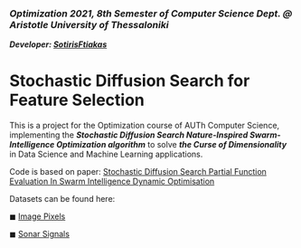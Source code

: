 ### *Optimization 2021, 8th Semester of Computer Science Dept. @ Aristotle University of Thessaloniki*
***Developer: [SotirisFtiakas](https://github.com/SotirisFtiakas)***

# Stochastic Diffusion Search for Feature Selection

This is a project for the Optimization course of AUTh Computer Science, implementing the ***Stochastic Diffusion Search Nature-Inspired Swarm-Intelligence Optimization algorithm*** to solve ***the Curse of Dimensionality*** in Data Science and Machine Learning applications.  

Code is based on paper: [Stochastic Diffusion Search Partial Function Evaluation In Swarm Intelligence Dynamic Optimisation](https://www.researchgate.net/publication/226082976_Stochastic_Diffusion_Search_Partial_Function_Evaluation_In_Swarm_Intelligence_Dynamic_Optimisation)

Datasets can be found here: 

◼ [Image Pixels](https://www.kaggle.com/zalando-research/fashionmnist)

◼ [Sonar Signals](https://github.com/selva86/datasets/blob/master/Sonar.csv)

